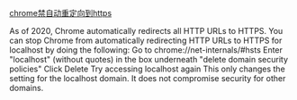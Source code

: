 [chrome禁自动重定向到https](https://support.google.com/chrome/thread/162605516/accessing-http-localhost-with-chrome-100?hl=en)


As of 2020, Chrome automatically redirects all HTTP URLs to HTTPS. You can stop Chrome from automatically redirecting HTTP URLs to HTTPS for localhost by doing the following:
Go to chrome://net-internals/#hsts
Enter "localhost" (without quotes) in the box underneath "delete domain security policies"
Click Delete
Try accessing localhost again
This only changes the setting for the localhost domain. It does not compromise security for other domains.
